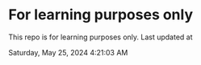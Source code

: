 # For learning purposes only
This repo is for learning purposes only.
Last updated at

Saturday, May 25, 2024 4:21:03 AM

